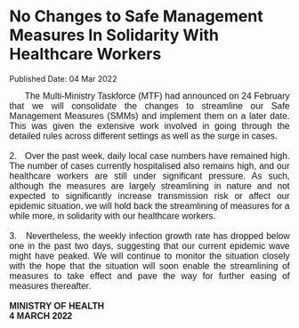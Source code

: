 <html>
    <meta http-equiv="Content-Type" content="text/html; charset=utf-8"/>
    <meta charset="utf-8"/>
    <title>No Changes to Safe Management Measures In Solidarity With Healthcare Workers</title>
    <body><h1>No Changes to Safe Management Measures In Solidarity With Healthcare Workers</h1>
    <p>Published Date: 04 Mar 2022</p> <div style="text-align: justify;"><span style="font-family: Arial; font-size: 16px;">&nbsp; &nbsp; &nbsp; The Multi-Ministry Taskforce (MTF) had announced on 24 February that we will consolidate the changes to streamline our Safe Management Measures (SMMs) and implement them on a later date. This was given the extensive work involved in going through the detailed rules across different settings as well as the surge in cases.<br><br></span><span style="font-family: Arial; font-size: 16px;">2.&nbsp; &nbsp;Over the past week, daily local case numbers have remained high. The number of cases currently hospitalised also remains high, and our healthcare workers are still under significant pressure. As such, although the measures are largely streamlining in nature and not expected to significantly increase transmission risk or affect our epidemic situation, we will hold back the streamlining of measures for a while more, in solidarity with our healthcare workers.<br><br></span><span style="font-family: Arial; font-size: 16px;">3.&nbsp; &nbsp;Nevertheless, the weekly infection growth rate has dropped below one in the past two days, suggesting that our current epidemic wave might have peaked. We will continue to monitor the situation closely with the hope that the situation will soon enable the streamlining of measures to take effect and pave the way for further easing of measures thereafter.</span></div><div style="text-align: justify;"><span style="font-family: Arial; font-size: 16px;"><br><strong>MINISTRY OF HEALTH</strong></span></div><div style="text-align: justify;"><span style="font-family: Arial; font-size: 16px;"><strong>4 MARCH 2022</strong></span></div></body>
</html>